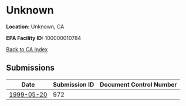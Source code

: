 # Unknown

**Location:** Unknown, CA

**EPA Facility ID:** 100000010784

[Back to CA Index](../../index.md)

## Submissions

| Date | Submission ID | Document Control Number |
|------|--------------|-------------------------|
| [1999-05-20](submissions/972.md) | 972 |  |
